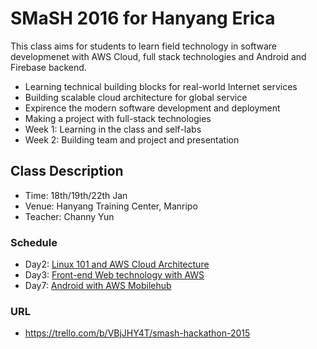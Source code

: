 # SMaSH 2016 for Hanyang Erica 
This class aims for students to learn field technology in software developmenet with AWS Cloud, full stack technologies and Android and Firebase backend.
* Learning technical building blocks for real-world Internet services
* Building scalable cloud architecture for global service
* Expirence the modern software development and deployment
* Making a project with full-stack technologies
* Week 1: Learning in the class and self-labs
* Week 2: Building team and project and presentation

## Class Description
* Time: 18th/19th/22th Jan
* Venue: Hanyang Training Center, Manripo 
* Teacher: Channy Yun 

### Schedule 
* Day2: [Linux 101 and AWS Cloud Architecture](http://awsblogskr.s3-ap-northeast-2.amazonaws.com/day2-cloud-architecure-aws.pdf)
* Day3: [Front-end Web technology with AWS](http://awsblogskr.s3-ap-northeast-2.amazonaws.com/day3-html-css-bootstrap.pdf)
* Day7: [Android with AWS Mobilehub](http://awsblogskr.s3-ap-northeast-2.amazonaws.com/day7-mobile-app-aws.pdf)

### URL
* https://trello.com/b/VBjJHY4T/smash-hackathon-2015

